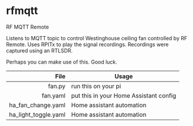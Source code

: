 # rfmqtt
RF MQTT Remote

Listens to MQTT topic to control Westinghouse ceiling fan controlled by RF Remote.
Uses RPITx to play the signal recordings.
Recordings were captured using an RTLSDR.

Perhaps you can make use of this. Good luck.

| File | Usage |
|-----:|-----------|
|fan.py | run this on your pi|
|fan.yaml | put this in your Home Assistant config|
| ha_fan_change.yaml | Home assistant automation|
| ha_light_toggle.yaml | Home assistant automation|

